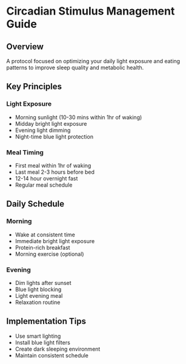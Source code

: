 # Circadian Stimulus Management Guide

## Overview
A protocol focused on optimizing your daily light exposure and eating patterns to improve sleep quality and metabolic health.

## Key Principles
### Light Exposure
- Morning sunlight (10-30 mins within 1hr of waking)
- Midday bright light exposure
- Evening light dimming
- Night-time blue light protection

### Meal Timing
- First meal within 1hr of waking
- Last meal 2-3 hours before bed
- 12-14 hour overnight fast
- Regular meal schedule

## Daily Schedule
### Morning
- Wake at consistent time
- Immediate bright light exposure
- Protein-rich breakfast
- Morning exercise (optional)

### Evening
- Dim lights after sunset
- Blue light blocking
- Light evening meal
- Relaxation routine

## Implementation Tips
- Use smart lighting
- Install blue light filters
- Create dark sleeping environment
- Maintain consistent schedule 